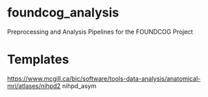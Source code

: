 # foundcog_analysis
Preprocessing and Analysis Pipelines for the FOUNDCOG Project

# Templates
https://www.mcgill.ca/bic/software/tools-data-analysis/anatomical-mri/atlases/nihpd2
nihpd_asym
